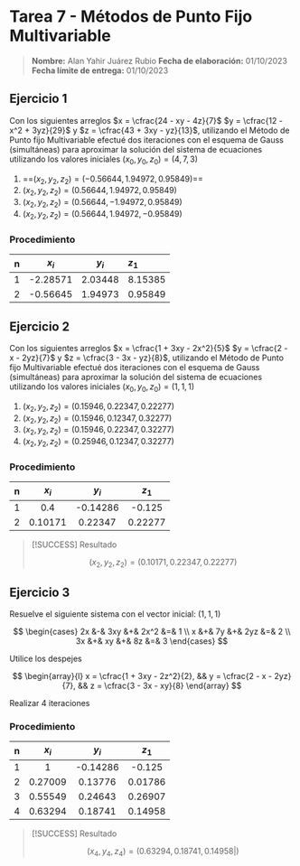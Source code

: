 # Tarea 7 - Métodos de Punto Fijo Multivariable

> **Nombre:** Alan Yahir Juárez Rubio **Fecha de elaboración:** 01/10/2023
> **Fecha límite de entrega:** 01/10/2023

## Ejercicio 1

Con los siguientes arreglos $x = \cfrac{24 - xy - 4z}{7}$
$y = \cfrac{12 - x^2 + 3yz}{29}$ y $z = \cfrac{43 + 3xy - yz}{13}$, utilizando
el Método de Punto fijo Multivariable efectué dos iteraciones con el esquema de
Gauss (simultáneas) para aproximar la solución del sistema de ecuaciones
utilizando los valores iniciales $(x_0, y_0, z_0) = (4, 7, 3)$

1. ==$(x_2, y_2, z_2) = (-0.56644, 1.94972, 0.95849)$==
2. $(x_2, y_2, z_2) = (0.56644, 1.94972, 0.95849)$
3. $(x_2, y_2, z_2) = (0.56644, -1.94972, 0.95849)$
4. $(x_2, y_2, z_2) = (0.56644, 1.94972, -0.95849)$

### Procedimiento

|  n  |  $x_i$   |  $y_i$  | $z_1$   |
| :-: | :------: | :-----: | :------ |
|  1  | -2.28571 | 2.03448 | 8.15385 |
|  2  | -0.56645 | 1.94973 | 0.95849 |

## Ejercicio 2

Con los siguientes arreglos $x = \cfrac{1 + 3xy - 2x^2}{5}$
$y = \cfrac{2 - x - 2yz}{7}$ y $z = \cfrac{3 - 3x - yz}{8}$, utilizando el
Método de Punto fijo Multivariable efectué dos iteraciones con el esquema de
Gauss (simultáneas) para aproximar la solución del sistema de ecuaciones
utilizando los valores iniciales $(x_0, y_0, z_0) = (1, 1, 1)$

1. $(x_2, y_2, z_2) = (0.15946, 0.22347, 0.22277)$
2. $(x_2, y_2, z_2) = (0.15946, 0.12347, 0.32277)$
3. $(x_2, y_2, z_2) = (0.15946, 0.22347, 0.32277)$
4. $(x_2, y_2, z_2) = (0.25946, 0.12347, 0.32277)$

### Procedimiento

|  n  |  $x_i$  |  $y_i$   |  $z_1$  |
| :-: | :-----: | :------: | :-----: |
|  1  |   0.4   | -0.14286 | -0.125  |
|  2  | 0.10171 | 0.22347  | 0.22277 |

> [!SUCCESS] Resultado
>
> $$(x_2, y_2, z_2) = (0.10171, 0.22347, 0.22277)$$

<div style="page-break-after: always;"></div>

## Ejercicio 3

Resuelve el siguiente sistema con el vector inicial: $(1, 1, 1)$

$$
\begin{cases}
2x &-& 3xy &+& 2x^2 &=& 1 \\
x &+& 7y &+& 2yz &=& 2 \\
3x &+& xy &+& 8z &=& 3
\end{cases}
$$

Utilice los despejes

$$
\begin{array}{l}
x = \cfrac{1 + 3xy - 2z^2}{2}, && y = \cfrac{2 - x - 2yz}{7},  && z = \cfrac{3 - 3x - xy}{8}
\end{array}
$$

Realizar 4 iteraciones

### Procedimiento

|  n  |  $x_i$  |  $y_i$   |  $z_1$  |
| :-: | :-----: | :------: | :-----: |
|  1  |    1    | -0.14286 | -0.125  |
|  2  | 0.27009 | 0.13776  | 0.01786 |
|  3  | 0.55549 | 0.24643  | 0.26907 |
|  4  | 0.63294 | 0.18741  | 0.14958 |

> [!SUCCESS] Resultado
>
> $$(x_4, y_4, z_4) = (0.63294, 0.18741, 0.14958 |)$$
